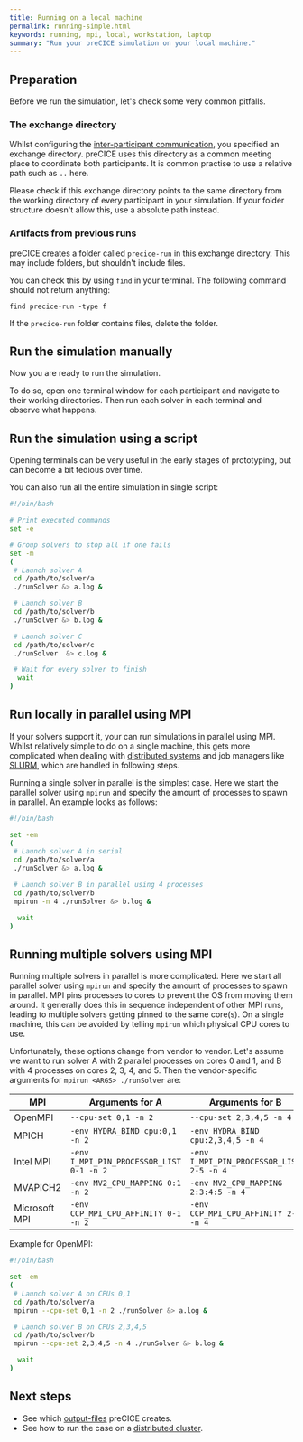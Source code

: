 ```yaml
---
title: Running on a local machine
permalink: running-simple.html
keywords: running, mpi, local, workstation, laptop
summary: "Run your preCICE simulation on your local machine."
---
```


## Preparation

Before we run the simulation, let's check some very common pitfalls.

### The exchange directory

Whilst configuring the [inter-participant communication](configuration-communication), you specified an exchange directory.
preCICE uses this directory as a common meeting place to coordinate both participants.
It is common practise to use a relative path such as `..` here.

Please check if this exchange directory points to the same directory from the working directory of every participant in your simulation.
If your folder structure doesn't allow this, use a absolute path instead.

### Artifacts from previous runs

preCICE creates a folder called `precice-run` in this exchange directory.
This may include folders, but shouldn't include files.

You can check this by using `find` in your terminal.
The following command should not return anything:

```console
find precice-run -type f
```

If the `precice-run` folder contains files, delete the folder.

## Run the simulation manually

Now you are ready to run the simulation.

To do so, open one terminal window for each participant and navigate to their working directories.
Then run each solver in each terminal and observe what happens.

## Run the simulation using a script

Opening terminals can be very useful in the early stages of prototyping, but can become a bit tedious over time.

You can also run all the entire simulation in single script:

```bash
#!/bin/bash

# Print executed commands
set -e

# Group solvers to stop all if one fails
set -m
(
 # Launch solver A
 cd /path/to/solver/a
 ./runSolver &> a.log &

 # Launch solver B
 cd /path/to/solver/b
 ./runSolver &> b.log &

 # Launch solver C
 cd /path/to/solver/c
 ./runSolver  &> c.log &

 # Wait for every solver to finish
  wait
)
```

## Run locally in parallel using MPI

If your solvers support it, your can run simulations in parallel using MPI.
Whilst relatively simple to do on a single machine, this gets more complicated when dealing with [distributed systems](running-distributed) and job managers like [SLURM](running-slurm), which are handled in following steps.

Running a single solver in parallel is the simplest case.
Here we start the parallel solver using `mpirun` and specify the amount of processes to spawn in parallel.
An example looks as follows:

```bash
#!/bin/bash

set -em
(
 # Launch solver A in serial
 cd /path/to/solver/a
 ./runSolver &> a.log &

 # Launch solver B in parallel using 4 processes
 cd /path/to/solver/b
 mpirun -n 4 ./runSolver &> b.log &

  wait
)
```

## Running multiple solvers using MPI

Running multiple solvers in parallel is more complicated.
Here we start all parallel solver using `mpirun` and specify the amount of processes to spawn in parallel.
MPI pins processes to cores to prevent the OS from moving them around.
It generally does this in sequence independent of other MPI runs, leading to multiple solvers getting pinned to the same core(s).
On a single machine, this can be avoided by telling `mpirun` which physical CPU cores to use.

Unfortunately, these options change from vendor to vendor.
Let's assume we want to run solver A with 2 parallel processes on cores 0 and 1, and B with 4 processes on cores 2, 3, 4, and 5.
Then the vendor-specific arguments for `mpirun <ARGS> ./runSolver` are:

MPI | Arguments for A | Arguments for B
--- | --- | ---
OpenMPI | `--cpu-set 0,1 -n 2` | `--cpu-set 2,3,4,5 -n 4`
MPICH | `-env HYDRA_BIND cpu:0,1 -n 2` | `-env HYDRA_BIND cpu:2,3,4,5 -n 4`
Intel MPI | `-env I_MPI_PIN_PROCESSOR_LIST 0-1 -n 2` | `-env I_MPI_PIN_PROCESSOR_LIST 2-5 -n 4`
MVAPICH2 | `-env MV2_CPU_MAPPING 0:1 -n 2` | `-env MV2_CPU_MAPPING 2:3:4:5 -n 4`
Microsoft MPI | `-env CCP_MPI_CPU_AFFINITY 0-1 -n 2` | `-env CCP_MPI_CPU_AFFINITY 2-5 -n 4`

Example for OpenMPI:

```bash
#!/bin/bash

set -em
(
 # Launch solver A on CPUs 0,1
 cd /path/to/solver/a
 mpirun --cpu-set 0,1 -n 2 ./runSolver &> a.log &

 # Launch solver B on CPUs 2,3,4,5
 cd /path/to/solver/b
 mpirun --cpu-set 2,3,4,5 -n 4 ./runSolver &> b.log &

  wait
)
```

## Next steps

- See which [output-files](running-output-files) preCICE creates.
- See how to run the case on a [distributed cluster](running-distributed).

